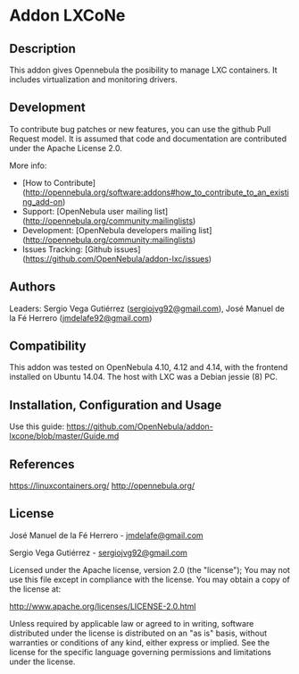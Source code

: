 # Addon LXCoNe

## Description

This addon gives Opennebula the posibility to manage LXC 
containers. It includes virtualization and monitoring drivers.

## Development

To contribute bug patches or new features, you can use the github 
Pull Request model. It is assumed that code and documentation are 
contributed under the Apache License 2.0. 

More info: 
* [How to Contribute] (http://opennebula.org/software:addons#how_to_contribute_to_an_existing_add-on) 
* Support: [OpenNebula user mailing list] (http://opennebula.org/community:mailinglists) 
* Development: [OpenNebula developers mailing list] (http://opennebula.org/community:mailinglists) 
* Issues Tracking: [Github issues] (https://github.com/OpenNebula/addon-lxc/issues)

## Authors

Leaders: Sergio Vega Gutiérrez (sergiojvg92@gmail.com), José Manuel de la Fé Herrero (jmdelafe92@gmail.com)

## Compatibility

This addon was tested on OpenNebula 4.10, 4.12 and 4.14, with the 
frontend installed on Ubuntu 14.04. The host with LXC was a 
Debian jessie (8) PC.


## Installation, Configuration and Usage
Use this guide:
https://github.com/OpenNebula/addon-lxcone/blob/master/Guide.md

## References
https://linuxcontainers.org/
http://opennebula.org/

## License

José Manuel de la Fé Herrero - jmdelafe@gmail.com

Sergio Vega Gutiérrez - sergiojvg92@gmail.com

Licensed under the Apache license, version 2.0 (the "license"); 
You may not use this file except in compliance with the license. 
You may obtain a copy of the license at:

http://www.apache.org/licenses/LICENSE-2.0.html 

Unless required by applicable law or agreed to in writing, 
software distributed under the license is distributed on an "as 
is" basis, without warranties or conditions of any kind, either 
express or implied. See the license for the specific language 
governing permissions and limitations under the license.
